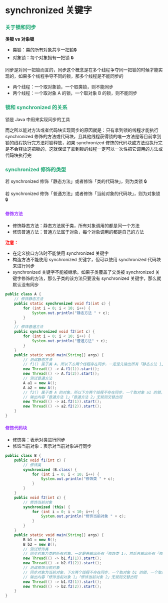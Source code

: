 # synchronized 关键字

### <font color=#1FA774>关于锁和同步</font>

**类锁 vs 对象锁**

- 类锁：类的所有对象共享一把锁🔒
- 对象锁：每个对象拥有一把锁 🔒

同步是对同一把锁而言的，同步这个概念是在多个线程争夺同一把锁的时候才能实现的，如果多个线程争夺不同的锁，那多个线程是不能同步的

- 两个线程：一个取对象锁，一个取类锁，则不能同步
- 两个线程：一个取对象 A 的锁，一个取对象 B 的锁，则不能同步

### <font color=#1FA774>锁和 synchronized 的关系</font>

锁是 Java 中用来实现同步的工具

而之所以能对方法或者代码块实现同步的原因就是：只有拿到锁的线程才能执行 synchronized 修饰的方法或代码块，且其他线程获得锁的唯一方法是等目前拿到锁的线程执行完方法将锁释放，如果 synchronized 修饰的代码块或方法没执行完是不会释放这把锁的，这就保证了拿到锁的线程一定可以一次性把它调用的方法或代码块执行完

### <font color=#1FA774>synchronized 修饰的类型</font>

若 synchronized 修饰「静态方法」或者修饰「类的代码块」，则为类锁 🔒

若 synchronized 修饰「普通方法」或者修饰「当前对象的代码块」，则为对象锁 🔒

#### <font color=#9933FF>修饰方法</font>

- 修饰静态方法：静态方法属于类，所有对象调用的都是同一个方法
- 修饰普通方法：普通方法属于对象，每个对象调用的都是自己的方法

**<font color='red'>注意：</font>**

- 在定义接口方法时不能使用 synchronized 关键字
- 构造方法不能使用 synchronized 关键字，但可以使用 synchronized 代码块来进行同步
- synchronized 关键字不能被继承。如果子类覆盖了父类被 synchronized 关键字修饰的方法，那么子类的该方法只要没有 synchronized 关键字，那么就默认没有同步

```java
public class A {
    // 修饰静态方法
    public static synchronized void f1(int c) {
        for (int i = 0; i < 10; i++) {
            System.out.println("静态方法 " + c);
        }
    }
    // 修饰普通方法
    public synchronized void f2(int c) {
        for (int i = 0; i < 10; i++) {
            System.out.println("普通方法" + c);
        }
    }
    public static void main(String[] args) {
        // 测试静态方法
        // f1() 属于类 A，所以下方两个线程存在同步，一定是先输出所有「静态方法 1」，然后再输出所有「静态方法 2」
        new Thread(() -> A.f1(1)).start();
        new Thread(() -> A.f1(2)).start();
        // 测试普通方法
        A a1 = new A();
        A a2 = new A();
        // f2() 属于类 A 的对象，所以下方两个线程不存在同步，一个取对象 a1 的锁，一个取对象 a2 的锁
        // 输出内容「普通方法 1」「普通方法 2」无规则交替出现
        new Thread(() -> a1.f2(1)).start();
        new Thread(() -> a2.f2(2)).start();
    }
}
```

#### <font color=#9933FF>修饰代码块</font>

- 修饰类：表示对类进行同步
- 修饰当前对象：表示对当前对象进行同步

```java
public class B {
    public void f1(int c) {
        // 修饰类
        synchronized (B.class) {
            for (int i = 0; i < 10; i++) {
                System.out.println("修饰类 " + c);
            }
        }
    }
    public void f2(int c) {
        // 修饰当前对象
        synchronized (this) {
            for (int i = 0; i < 10; i++) {
                System.out.println("修饰当前对象 " + c);
            }
        }
    }
    public static void main(String[] args) {
        B b1 = new B();
        B b2 = new B();
        // 测试修饰类
        // 同步对象为类的所有对象，一定是先输出所有「修饰类 1」，然后再输出所有「修饰类 2」
        new Thread(() -> b1.f1(1)).start();
        new Thread(() -> b2.f1(2)).start();
        // 测试修饰当前对象
        // 同步对象为当前对象，下方两个线程不存在同步，一个取对象 b1 的锁，一个取对象 b2 的锁
        // 输出内容「修饰当前对象 1」「修饰当前对象 2」无规则交替出现
        new Thread(() -> b1.f2(1)).start();
        new Thread(() -> b2.f2(2)).start();
    }
}
```
